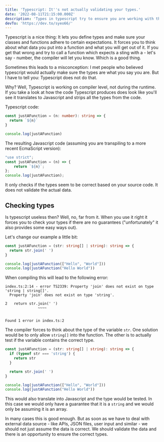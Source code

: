 ```yaml
---
title: 'Typescript: It''s not actually validating your types.'
date: '2022-08-11T21:15:00.000Z'
description: 'Types in typescript try to ensure you are working with the data you expect. But...'
devTo: 'https://dev.to/syeo66/'
---
```


Typescript is a nice thing: It lets you define types and make sure your classes and functions adhere to certain expectations. It forces you to think about what data you put into a function and what you will get out of it. If you get that wrong and try to call a function which expects a sting with a - let's say - number, the compiler will let you know. Which is a good thing.

Sometimes this leads to a misconception: I met people who believed typescript would actually make sure the types are what you say you are. But I have to tell you: Typescript does not do that.

Why? Well, Typescript is working on compiler level, not during the runtime. If you take a look at how the code Typescript produces does look like you'll see it translates to Javascript and strips all the types from the code. 

Typescript code:
```typescript
const justAFunction = (n: number): string => {
  return `${n}`
}

console.log(justAFunction)
```

The resulting Javascript code (assuming you are transpiling to a more recent EcmaScript version):
```typescript
"use strict";
const justAFunction = (n) => {
    return `${n}`;
};
console.log(justAFunction);
```

It only checks if the types seem to be correct based on your source code. It does not validate the actual data.

## Checking types

Is typescript useless then? Well, no, far from it. When you use it right it forces you to check your types if there are no guarantees ("unfortunately" it also provides  some easy ways out).

Let's change our example a little bit:
```typescript
const justAFunction = (str: string[] | string): string => {
  return str.join(' ') 
}

console.log(justAFunction(["Hello", "World"]))
console.log(justAFunction("Hello World"))
```

When compiling this will lead to the following error:
```
index.ts:2:14 - error TS2339: Property 'join' does not exist on type 'string | string[]'.
  Property 'join' does not exist on type 'string'.

2   return str.join(' ')
               ~~~~


Found 1 error in index.ts:2
```

The compiler forces to think about the type of the variable `str`. One solution would be to only allow `string[]` into the function. The other is to actually test if the variable contains the correct type. 

```typescript
const justAFunction = (str: string[] | string): string => {
  if (typeof str === 'string') {
    return str
  }

  return str.join(' ') 
}

console.log(justAFunction(["Hello", "World"]))
console.log(justAFunction("Hello World"))
```

This would also translate into Javascript and the type would be tested. In this case we would only have a guarantee that it is a `string` and we would only be assuming it is an array.

In many cases this is good enough. But as soon as we have to deal with external data source - like APIs, JSON files, user input and similar - we should not just assume the data is correct. We should validate the data and there is an opportunity to ensure the correct types.

